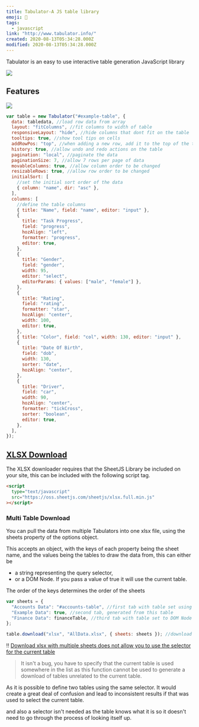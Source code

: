 ```yaml
---
title: Tabulator-A JS table library
emoji: 📝
tags:
  - javascript
link: "http://www.tabulator.info/"
created: 2020-08-13T05:34:28.000Z
modified: 2020-08-13T05:34:28.000Z
---
```


Tabulator is an easy to use interactive table generation JavaScript library

![](https://camo.githubusercontent.com/9c2d6ef191915ab62b8ebebd89b872117d50fb3a/687474703a2f2f746162756c61746f722e696e666f2f696d616765732f746162756c61746f725f7461626c652e6a7067)

## Features

![](https://camo.githubusercontent.com/a53666e350066bb06923290b7576b8b02784b45e/687474703a2f2f6f6c69666f6c6b6572642e6769746875622e696f2f746162756c61746f722f696d616765732f666561747572656c6973745f73686172652e706e67)

```js
var table = new Tabulator("#example-table", {
  data: tabledata, //load row data from array
  layout: "fitColumns", //fit columns to width of table
  responsiveLayout: "hide", //hide columns that dont fit on the table
  tooltips: true, //show tool tips on cells
  addRowPos: "top", //when adding a new row, add it to the top of the table
  history: true, //allow undo and redo actions on the table
  pagination: "local", //paginate the data
  paginationSize: 7, //allow 7 rows per page of data
  movableColumns: true, //allow column order to be changed
  resizableRows: true, //allow row order to be changed
  initialSort: [
    //set the initial sort order of the data
    { column: "name", dir: "asc" },
  ],
  columns: [
    //define the table columns
    { title: "Name", field: "name", editor: "input" },
    {
      title: "Task Progress",
      field: "progress",
      hozAlign: "left",
      formatter: "progress",
      editor: true,
    },
    {
      title: "Gender",
      field: "gender",
      width: 95,
      editor: "select",
      editorParams: { values: ["male", "female"] },
    },
    {
      title: "Rating",
      field: "rating",
      formatter: "star",
      hozAlign: "center",
      width: 100,
      editor: true,
    },
    { title: "Color", field: "col", width: 130, editor: "input" },
    {
      title: "Date Of Birth",
      field: "dob",
      width: 130,
      sorter: "date",
      hozAlign: "center",
    },
    {
      title: "Driver",
      field: "car",
      width: 90,
      hozAlign: "center",
      formatter: "tickCross",
      sorter: "boolean",
      editor: true,
    },
  ],
});
```

## [XLSX Download](http://tabulator.info/docs/4.7/download#xlsx)

The XLSX downloader requires that the SheetJS Library be included on your site, this can be included with the following script tag.

```html
<script
  type="text/javascript"
  src="https://oss.sheetjs.com/sheetjs/xlsx.full.min.js"
></script>
```

### Multi Table Download

You can pull the data from multiple Tabulators into one xlsx file, using the sheets property of the options object.

This accepts an object, with the keys of each property being the sheet name, and the values being the tables to draw the data from, this can either be

- a string representing the query selector,
- or a DOM Node. If you pass a value of true it will use the current table.

The order of the keys determines the order of the sheets

```js
var sheets = {
  "Accounts Data": "#accounts-table", //first tab with table set using a query selector
  "Example Data": true, //second tab, generated from this table
  "Finance Data": financeTable, //third tab with table set to DOM Node
};

table.download("xlsx", "AllData.xlsx", { sheets: sheets }); //download a Xlsx file that has a tab for each table
```

‼️ [Download xlsx with multiple sheets does not allow you to use the selector for the current table](https://github.com/olifolkerd/tabulator/issues/1939#issuecomment-479604622)

> It isn't a bug, you have to specify that the current table is used somewhere in the list as this function cannot be used to generate a download of tables unrelated to the current table.

As it is possible to define two tables using the same selector. It would create a great deal of confusion and lead to inconsistent results if that was used to select the current table.

and also a selector isn't needed as the table knows what it is so it doesn't need to go through the process of looking itself up.

